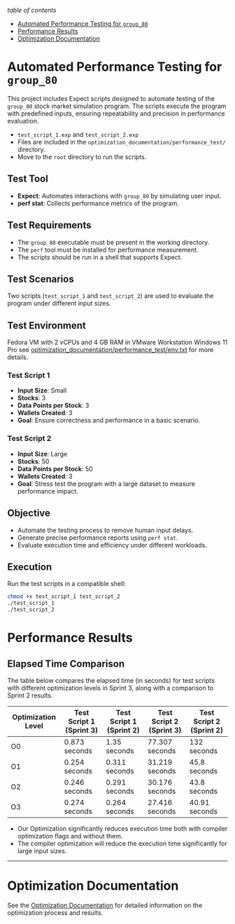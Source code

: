 _table of contents_
- [Automated Performance Testing for `group_80`](#automated-performance-testing-for-group_80)
- [Performance Results](#performance-results)
- [Optimization Documentation](#optimization-documentation)

# Automated Performance Testing for `group_80`

This project includes Expect scripts designed to automate testing of the `group_80` stock market simulation program. The scripts execute the program with predefined inputs, ensuring repeatability and precision in performance evaluation. 
- `test_script_1.exp` and `test_script_2.exp` 
- Files are included in the `optimization_documentation/performance_test/` directory.
- Move to the `root` directory to run the scripts.

## Test Tool
- **Expect**: Automates interactions with `group_80` by simulating user input.
- **perf stat**: Collects performance metrics of the program.

## Test Requirements
- The `group_80` executable must be present in the working directory.
- The `perf` tool must be installed for performance measurement.
- The scripts should be run in a shell that supports Expect.

## Test Scenarios
Two scripts (`test_script_1` and `test_script_2`) are used to evaluate the program under different input sizes.

## Test Environment
Fedora VM with 2 vCPUs and 4 GB RAM in VMware Workstation Windows 11 Pro
see [optimization_documentation/performance_test/env.txt](optimization_documentation/performance_test/env.txt) for more details.

### **Test Script 1**
- **Input Size**: Small
- **Stocks**: 3
- **Data Points per Stock**: 3
- **Wallets Created**: 3
- **Goal**: Ensure correctness and performance in a basic scenario.

### **Test Script 2**
- **Input Size**: Large
- **Stocks**: 50
- **Data Points per Stock**: 50
- **Wallets Created**: 3
- **Goal**: Stress test the program with a large dataset to measure performance impact.

## Objective
- Automate the testing process to remove human input delays.
- Generate precise performance reports using `perf stat`.
- Evaluate execution time and efficiency under different workloads.

## Execution
Run the test scripts in a compatible shell:
```sh
chmod +x test_script_1 test_script_2
./test_script_1
./test_script_2
````

# Performance Results
## Elapsed Time Comparison

The table below compares the elapsed time (in seconds) for test scripts with different optimization levels in Sprint 3, along with a comparison to Sprint 2 results.

| Optimization Level | Test Script 1 (Sprint 3) | Test Script 1 (Sprint 2) | Test Script 2 (Sprint 3) | Test Script 2 (Sprint 2) |
|--------------------|-------------------------|-------------------------|-------------------------|-------------------------|
| O0                | 0.873 seconds            | 1.35 seconds            | 77.307 seconds         | 132 seconds            |
| O1                | 0.254 seconds            | 0.311 seconds           | 31.219 seconds         | 45.8 seconds           |
| O2                | 0.246 seconds            | 0.291 seconds           | 30.176 seconds         | 43.8 seconds           |
| O3                | 0.274 seconds            | 0.264 seconds           | 27.416 seconds         | 40.91 seconds          |


- Our Optimization significantly reduces execution time both with compiler optimization flags and without them.
- The compiler optimization will reduce the execution time significantly for large input sizes.

---

# Optimization Documentation
See the [Optimization Documentation](optimization.md) for detailed information on the optimization process and results.